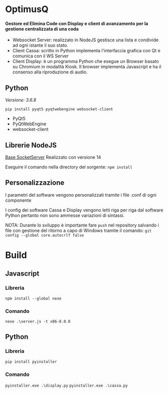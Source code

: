 # OptimusQ
#### Gestore ed Elimina Code con Display e client di avanzamento per la gestione centralizzata di una coda
* Websocket Server: realizzato in NodeJS gestisce una lista e condivide ad ogni istante il suo stato.
* Client Cassa: scritto in Python implementa l'interfaccia grafica con Qt e comunica con il WS Server
* Client Display: è un programma Python che esegue un Browser basato su Chromium in modalità Kiosk. Il browser implementa Javascript e ha il consenso alla riproduzione di audio.

## **Python**
*Versione: 3.6.8*

`pip install pyqt5 pyqtwebengine websocket-client`
* PyQt5
* PyQtWebEngine
* websocket-client
## **Librerie NodeJS**
[Base SocketServer](https://github.com/codealchemist/websocket-broadcast)
Realizzato con versione 14

Eseguire il comando nella directory del sorgente: `npm install`

## Personalizzazione
I parametri del software vengono personalizzati tramite i file .conf di ogni componente

I config dei software Cassa e Display vengono letti riga per riga dal software Python pertanto non sono ammesse variazioni di sintassi.

NOTA: Durante lo sviluppo è importante fare `push` nel repository salvando i file con gestione del ritorno a capo di Windows tramite il comando: `git config --global core.autocrlf false`

# Build
## **Javascript**
### Libreria 
`npm install --global nexe`
### Comando
`nexe .\server.js -t x86-8.0.0`
## **Python**
### Libreria
`pip install pyinstaller`
### Comando
`pyinstaller.exe .\display.py`
`pyinstaller.exe .\cassa.py`